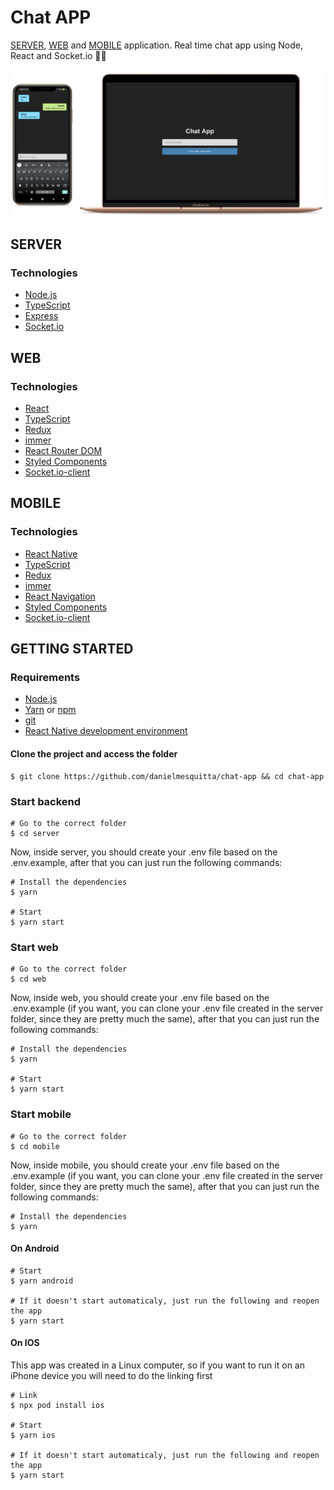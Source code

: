 # Chat APP

[SERVER](#server), [WEB](#web) and [MOBILE](#mobile) application. Real time chat app using Node, React and Socket.io 💬📱

<img src="docs/mockup.png">

## SERVER

### Technologies

- [Node.js](https://nodejs.org/)
- [TypeScript](https://www.typescriptlang.org/)
- [Express](https://expressjs.com/)
- [Socket.io](https://socket.io/)

## WEB

### Technologies

- [React](https://reactjs.org/)
- [TypeScript](https://www.typescriptlang.org/)
- [Redux](https://redux.js.org/)
- [immer](https://immerjs.github.io/immer/docs/introduction)
- [React Router DOM](https://github.com/ReactTraining/react-router/tree/master/packages/react-router-dom)
- [Styled Components](https://styled-components.com/)
- [Socket.io-client](https://socket.io/docs/client-api/)

## MOBILE

### Technologies

- [React Native](https://reactnative.dev/)
- [TypeScript](https://www.typescriptlang.org/)
- [Redux](https://redux.js.org/)
- [immer](https://immerjs.github.io/immer/docs/introduction)
- [React Navigation](https://reactnavigation.org/)
- [Styled Components](https://styled-components.com/)
- [Socket.io-client](https://socket.io/docs/client-api/)

## GETTING STARTED
### Requirements

- [Node.js](https://nodejs.org/)
- [Yarn](https://yarnpkg.com/) or [npm](https://www.npmjs.com/)
- [git](https://git-scm.com/)
- [React Native development environment](https://reactnative.dev/docs/environment-setup)

#### Clone the project and access the folder

```shell
$ git clone https://github.com/danielmesquitta/chat-app && cd chat-app
```

### Start backend

```shell
# Go to the correct folder
$ cd server
```

Now, inside server, you should create your .env file based on the .env.example, after that you can just run the following commands:

```shell
# Install the dependencies
$ yarn

# Start
$ yarn start
```

### Start web

```shell
# Go to the correct folder
$ cd web
```

Now, inside web, you should create your .env file based on the .env.example (if you want, you can clone your .env file created in the server folder, since they are pretty much the same), after that you can just run the following commands:

```shell
# Install the dependencies
$ yarn

# Start
$ yarn start
```

### Start mobile

```shell
# Go to the correct folder
$ cd mobile
```
Now, inside mobile, you should create your .env file based on the .env.example (if you want, you can clone your .env file created in the server folder, since they are pretty much the same), after that you can just run the following commands:

```shell
# Install the dependencies
$ yarn
```

#### On Android

```shell
# Start
$ yarn android

# If it doesn't start automaticaly, just run the following and reopen the app
$ yarn start
```

#### On IOS

This app was created in a Linux computer, so if you want to run it on an iPhone device you will need to do the linking first

```shell
# Link
$ npx pod install ios

# Start
$ yarn ios

# If it doesn't start automaticaly, just run the following and reopen the app
$ yarn start
```

